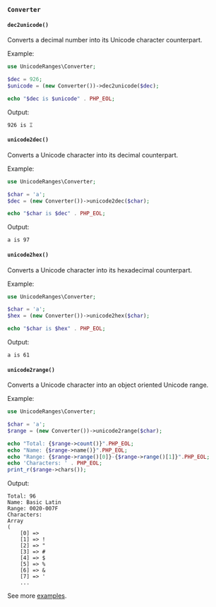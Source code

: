 ### `Converter`

#### `dec2unicode()`

Converts a decimal number into its Unicode character counterpart.

Example:

```php
use UnicodeRanges\Converter;

$dec = 926;
$unicode = (new Converter())->dec2unicode($dec);

echo "$dec is $unicode" . PHP_EOL;
```

Output:

```
926 is Ξ
```

#### `unicode2dec()`

Converts a Unicode character into its decimal counterpart.

Example:

```php
use UnicodeRanges\Converter;

$char = 'a';
$dec = (new Converter())->unicode2dec($char);

echo "$char is $dec" . PHP_EOL;
```

Output:

```
a is 97
```

#### `unicode2hex()`

Converts a Unicode character into its hexadecimal counterpart.

Example:

```php
use UnicodeRanges\Converter;

$char = 'a';
$hex = (new Converter())->unicode2hex($char);

echo "$char is $hex" . PHP_EOL;
```

Output:

```
a is 61
```

#### `unicode2range()`

Converts a Unicode character into an object oriented Unicode range.

Example:

```php
use UnicodeRanges\Converter;

$char = 'a';
$range = (new Converter())->unicode2range($char);

echo "Total: {$range->count()}".PHP_EOL;
echo "Name: {$range->name()}".PHP_EOL;
echo "Range: {$range->range()[0]}-{$range->range()[1]}".PHP_EOL;
echo 'Characters: ' . PHP_EOL;
print_r($range->chars());
```

Output:

```
Total: 96
Name: Basic Latin
Range: 0020-007F
Characters:
Array
(
    [0] =>  
    [1] => !
    [2] => "
    [3] => #
    [4] => $
    [5] => %
    [6] => &
    [7] => '
    ...
```

See more [examples](https://github.com/programarivm/unicode-ranges/blob/master/tests/ConverterTest.php).
